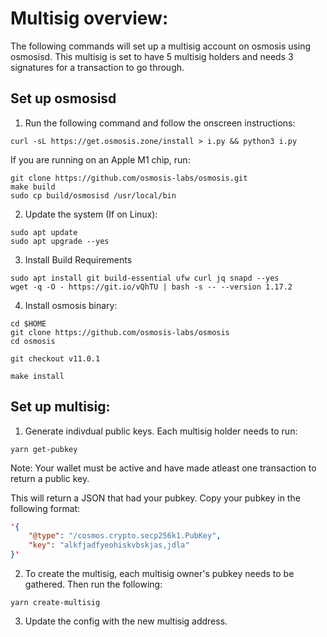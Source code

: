 # Multisig overview: 
The following commands will set up a multisig account on osmosis using osmosisd. 
This multisig is set to have 5 multisig holders and needs 3 signatures for a transaction to go through. 

## Set up osmosisd 
1. Run the following command and follow the onscreen instructions: 
```
curl -sL https://get.osmosis.zone/install > i.py && python3 i.py
``` 

If you are running on an Apple M1 chip, run: 
```
git clone https://github.com/osmosis-labs/osmosis.git
make build
sudo cp build/osmosisd /usr/local/bin
```

2. Update the system (If on Linux): 
```
sudo apt update
sudo apt upgrade --yes
```

3. Install Build Requirements 
```
sudo apt install git build-essential ufw curl jq snapd --yes
wget -q -O - https://git.io/vQhTU | bash -s -- --version 1.17.2
```

4. Install osmosis binary: 
```
cd $HOME
git clone https://github.com/osmosis-labs/osmosis
cd osmosis

git checkout v11.0.1

make install
```

## Set up multisig: 

1. Generate indivdual public keys. Each multisig holder needs to run: 
```
yarn get-pubkey
```
Note: Your wallet must be active and have made atleast one transaction to return a public key. 

This will return a JSON that had your pubkey. Copy your pubkey in the following format: 
```JSON
'{
    "@type": "/cosmos.crypto.secp256k1.PubKey", 
    "key": "alkfjadfyeohiskvbskjas,jdla"
}'
```

2. To create the multisig, each multisig owner's pubkey needs to be gathered. Then run the following:
```
yarn create-multisig 
```

3. Update the config with the new multisig address. 